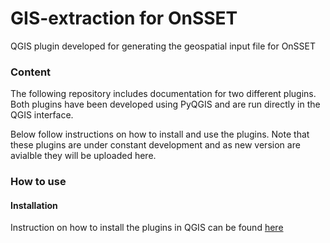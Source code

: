 # GIS-extraction for OnSSET
QGIS plugin developed for generating the geospatial input file for OnSSET

### Content

The following repository includes documentation for two different plugins. Both plugins have been developed using PyQGIS and are run directly in the QGIS interface. 

Below follow instructions on how to install and use the plugins. Note that these plugins are under constant development and as new version are avialble they will be uploaded here. 

### How to use

#### Installation

Instruction on how to install the plugins in QGIS can be found [here](https://github.com/KTH-dESA/GIS-extraction_for_OnSSET/blob/master/Instructions/Installation%20of%20plugins.docx)
